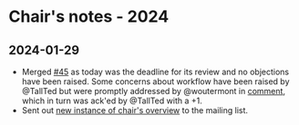 
# Chair's notes - 2024

## 2024-01-29

- Merged [#45][20240129_1] as today was the deadline for its review and no
  objections have been raised. Some concerns about workflow have been raised
  by @TallTed but were promptly addressed by @woutermont in
  [comment][20240129_2], which in turn was ack'ed by @TallTed with a +1.
- Sent out [new instance of chair's overview][20240129_3] to the mailing list.
  
[20240129_1]: https://github.com/w3c/WebID/pull/45
[20240129_2]: https://github.com/w3c/WebID/pull/45#issuecomment-1907606710
[20240129_3]: https://lists.w3.org/Archives/Public/public-webid/2024Jan/0041.html



